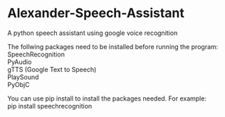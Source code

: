 # Alexander-Speech-Assistant
A python speech assistant using google voice recognition 
  
The follwing packages need to be installed before running the program:  
SpeechRecognition  
PyAudio  
gTTS (Google Text to Speech)  
PlaySound  
PyObjC  
  
You can use pip install to install the packages needed. For example:  
pip install speechrecognition

